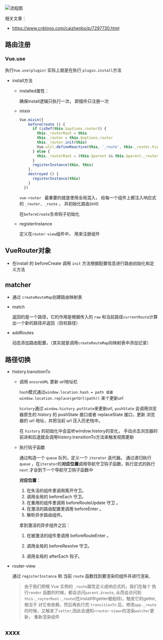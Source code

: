 ![流程图](https://image-static.segmentfault.com/309/446/3094460228-7e6ede65f143e2c6)



相关文章：

- https://www.cnblogs.com/caizhenbo/p/7297730.html



## 路由注册

### Vue.use

执行`Vue.use(plugin)` 实际上就是在执行 `plugin.install`方法

- install方法

  - installed属性：

    确保install逻辑只执行一次， 即插件只注册一次

  - mixin

    ```js
    Vue.mixin({
        beforeCreate () {
          if (isDef(this.$options.router)) {
            this._routerRoot = this
            this._router = this.$options.router
            this._router.init(this)
            Vue.util.defineReactive(this, '_route', this._router.history.current)
          } else {
            this._routerRoot = (this.$parent && this.$parent._routerRoot) || this
          }
          registerInstance(this, this)
        },
        destroyed () {
          registerInstance(this)
        }
      })
    ```

    `vue-router	` 最重要的就是使用全局混入， 给每一个组件上都注入响应式的 `_router, _route` ， 并初始化路由(init)

    在`beforeCreate`生命钩子初始化

  - registerInstance

    定义在`router-view`组件中， 用来注册组件





## VueRouter对象

- 在install 的 beforeCreate 调用 `init` 方法根据配置信息进行路由初始化和定义方法



## matcher

- 通过 `createRouteMap`创建路由映射表

- match

  返回的是一个路径，它的作用是根据传入的 `raw` 和当前路径`currentRoute`计算出一个新的路径并返回（目标路径）

- addRoutes

  动态添加路由配置，（其实就是调用`createRouteMap`向映射表中添加记录）





## 路径切换

- history.transitionTo

  - 调用 `ensureURL`  更新 url地址栏

    `hash`模式通过`window.location.hash = path 或者 window.location.replace(getUrl(path))`	来个更新url

    `history`通过	`window.history.putState`来更新url, `pushState` 会调用浏览器原生的 history 的 pushState 接口或者 replaceState 接口，更新 浏览器的 url 地址，并把当前 url 压入历史栈中。

    在	`history` 的初始化中会监听window.history的变化， 手动点击浏览器的前进和后退就会调用history.transitionTo方法来触发视图更新

  - 执行钩子函数

    通过构造一个 `queue` 队列，定义一个 `iterator` 迭代器。 通过递归执行`queue` ，在`iterator`的**对应位置**调用导航守卫钩子函数，执行显式的执行 `next` 才会到下一个导航守卫钩子函数中

    **对应位置**：

    1. 在失活的组件里调用离开守卫。
    2. 调用全局的 beforeEach 守卫。
    3. 在重用的组件里调用 beforeRouteUpdate 守卫 。
    4. 在激活的路由配置里调用 beforeEnter 。
    5. 解析异步路由组件。

    拿到激活的异步组件之后：

    1. 在被激活的组件里调用 beforeRouteEnter 。

    2.  调用全局的 beforeResolve 守卫。

    3. 调用全局的 afterEach 钩子。

       

- router-view

  通过 `registerInstance` 和 当前 `route` 函数找到要渲染的组件并进行渲染,

  > 由于我们把根 Vue 实例的 `_route`属性定义成响应式的，我们在每个 <router-view> 执行`render`
  > 函数的时候，都会访问`parent.$route`, 从而会访问到 `this._royterRoot._route`(在install中getter被劫持)，触发它的getter,相当于<router-view> 对它有依赖，然后再执行完  `transitionTo` 后，修改`app._route`的时候，又触发了`setter`,因此会通知`<router-view>`的渲染`watcher`更新， 重新渲染组件





## xxxx